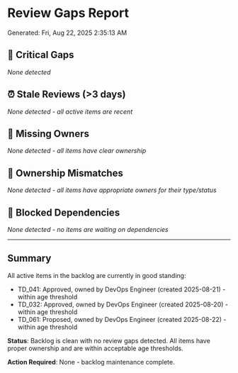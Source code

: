 # Review Gaps Report
Generated: Fri, Aug 22, 2025  2:35:13 AM

## 🚨 Critical Gaps
*None detected*

## ⏰ Stale Reviews (>3 days)
*None detected - all active items are recent*

## 👤 Missing Owners
*None detected - all items have clear ownership*

## 🔄 Ownership Mismatches  
*None detected - all items have appropriate owners for their type/status*

## 🚧 Blocked Dependencies
*None detected - no items are waiting on dependencies*

---

## Summary
All active items in the backlog are currently in good standing:
- TD_041: Approved, owned by DevOps Engineer (created 2025-08-21) - within age threshold
- TD_032: Approved, owned by DevOps Engineer (created 2025-08-20) - within age threshold  
- TD_061: Proposed, owned by DevOps Engineer (created 2025-08-22) - within age threshold

**Status**: Backlog is clean with no review gaps detected. All items have proper ownership and are within acceptable age thresholds.

**Action Required**: None - backlog maintenance complete.